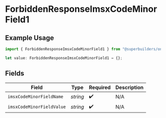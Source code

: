 # ForbiddenResponseImsxCodeMinorField1

## Example Usage

```typescript
import { ForbiddenResponseImsxCodeMinorField1 } from "@superbuilders/oneroster/models/errors";

let value: ForbiddenResponseImsxCodeMinorField1 = {};
```

## Fields

| Field                     | Type                      | Required                  | Description               |
| ------------------------- | ------------------------- | ------------------------- | ------------------------- |
| `imsxCodeMinorFieldName`  | *string*                  | :heavy_check_mark:        | N/A                       |
| `imsxCodeMinorFieldValue` | *string*                  | :heavy_check_mark:        | N/A                       |